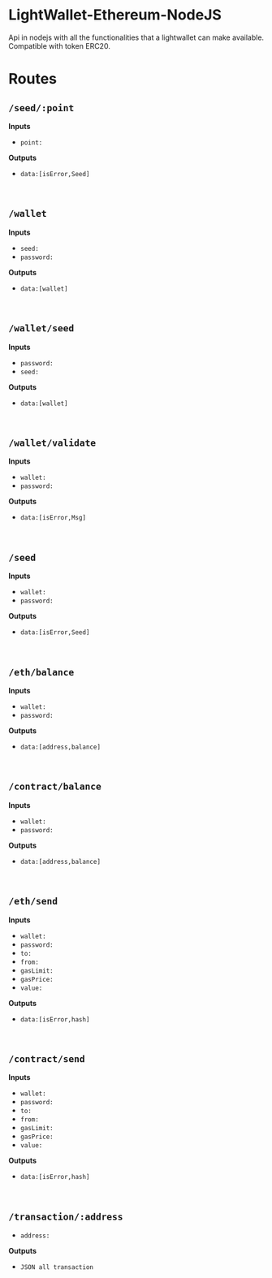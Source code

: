 # LightWallet-Ethereum-NodeJS
Api in nodejs with all the functionalities that a lightwallet can make available. Compatible with token ERC20.

# Routes

## **`/seed/:point`**

__Inputs__

- `point:`

__Outputs__
- `data:[isError,Seed]`

<br>

## **`/wallet`**

__Inputs__

- `seed:`
- `password:`

__Outputs__
- `data:[wallet]`

<br>


## **`/wallet/seed`**

__Inputs__ 

- `password:`
- `seed:`

__Outputs__
- `data:[wallet]`


<br>

## **`/wallet/validate`**

__Inputs__ 

- `wallet:`
- `password:`

__Outputs__
- `data:[isError,Msg]`

<br>


## **`/seed`**

__Inputs__ 

- `wallet:`
- `password:`

__Outputs__
- `data:[isError,Seed]`

<br>



## **`/eth/balance`**

__Inputs__ 

- `wallet:`
- `password:`

__Outputs__
- `data:[address,balance]`

<br>



## **`/contract/balance`**

__Inputs__ 

- `wallet:`
- `password:`

__Outputs__
- `data:[address,balance]`

<br>

## **`/eth/send`**

__Inputs__ 

- `wallet:`
- `password:`
- `to:`
- `from:`
- `gasLimit:`
- `gasPrice:`
- `value:`

__Outputs__
- `data:[isError,hash]`

<br>

## **`/contract/send`**

__Inputs__ 

- `wallet:`
- `password:`
- `to:`
- `from:`
- `gasLimit:`
- `gasPrice:`
- `value:`

__Outputs__
- `data:[isError,hash]`

<br>


## **`/transaction/:address`**
- `address:`

__Outputs__
- `JSON all transaction`

<br>
